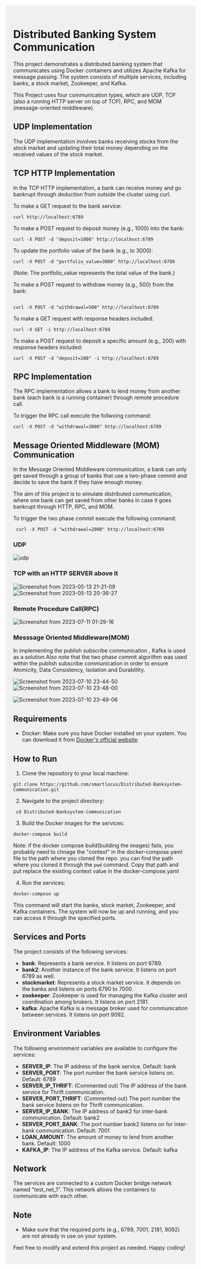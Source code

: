 <div style="background-color: #f0f0f0; padding: 20px;">


# Distributed Banking System Communication

This project demonstrates a distributed banking system that communicates using Docker containers and utilizes Apache Kafka for message passing. The system consists of multiple services, including banks, a stock market, Zookeeper, and Kafka.

This Project uses four communication types, which are UDP, TCP (also a running HTTP server on top of TCP), RPC, and MOM (message-oriented middleware).

## UDP Implementation

The UDP implementation involves banks receiving stocks from the stock market and updating their total money depending on the received values of the stock market.

## TCP HTTP Implementation

In the TCP HTTP implementation, a bank can receive money and go bankrupt through deduction from outside the cluster using curl.


To make a GET request to the bank service:

```
curl http://localhost:6789

```
To make a POST request to deposit money (e.g., 1000) into the bank:

```
curl -X POST -d "deposit=1000" http://localhost:6789

```

To update the portfolio value of the bank (e.g., to 3000):

```
curl -X POST -d "portfolio_value=3000" http://localhost:6789

```

(Note: The portfolio_value represents the total value of the bank.)

To make a POST request to withdraw money (e.g., 500) from the bank:

```

curl -X POST -d "withdrawal=500" http://localhost:6789

```

To make a GET request with response headers included:

```
curl -X GET -i http://localhost:6789

```

To make a POST request to deposit a specific amount (e.g., 200) with response headers included:

```
curl -X POST -d "deposit=200" -i http://localhost:6789

```


## RPC Implementation

The RPC implementation allows a bank to lend money from another bank (each bank is a running container) through remote procedure call.

To trigger the RPC call execute the follwoing command:
```
curl -X POST -d "withdrawal=3000" http://localhost:6789

```

## Message Oriented Middleware (MOM) Communication

In the Message Oriented Middleware communication, a bank can only get saved through a group of banks that use a two-phase commit and decide to save the bank if they have enough money.

The aim of this project is to simulate distributed communication, where one bank can get saved from other banks in case it goes bankrupt through HTTP, RPC, and MOM.

To trigger the two phase commit execute the following command:

```
 curl -X POST -d "withdrawal=2000" http://localhost:6789
```

### UDP
![udp](https://github.com/smartlocus/Distributed-Banksystem-Communication/assets/114703928/f6436999-0f1c-4c5c-9c9e-c2846f1f9f41)

### TCP with an HTTP SERVER above it
![Screenshot from 2023-05-13 21-21-09](https://github.com/smartlocus/Distributed-Banksystem-Communication/assets/114703928/99952da4-c003-4cd2-93e7-13121dd119b7)
![Screenshot from 2023-05-13 20-36-27](https://github.com/smartlocus/Distributed-Banksystem-Communication/assets/114703928/ddea11b0-6a9d-4ee9-b75a-3db10b2873dc)

### Remote Procedure Call(RPC)
![Screenshot from 2023-07-11 01-29-16](https://github.com/smartlocus/Distributed-Banksystem-Communication/assets/114703928/d3ea10c1-95c4-42d3-8e24-89e12147b25c)

### Messsage Oriented Middleware(MOM) 
In implementing the publish subscribe communication , Kafka is used as a solution.Also note
that the two phase commit algorithm was used within the publish subscribe communication in order to ensure Atomicity, Data Consistency, Isolation and Durablility.

![Screenshot from 2023-07-10 23-44-50](https://github.com/smartlocus/Distributed-Banksystem-Communication/assets/114703928/7db2e7b7-1262-4639-aaec-a5dcef703016)
![Screenshot from 2023-07-10 23-48-00](https://github.com/smartlocus/Distributed-Banksystem-Communication/assets/114703928/cb3eb1c3-3953-446e-861f-d30b50b20e05)

![Screenshot from 2023-07-10 23-49-06](https://github.com/smartlocus/Distributed-Banksystem-Communication/assets/114703928/5030fa86-f947-4b9f-af26-8afed8df3cd7)




## Requirements

- Docker: Make sure you have Docker installed on your system. You can download it from [Docker's official website](https://www.docker.com/).

## How to Run

1. Clone the repository to your local machine:
```
git clone https://github.com/smartlocus/Distributed-Banksystem-Communication.git
```


2. Navigate to the project directory:

```
 cd Distributed-Banksystem-Communication
```


 
3. Build the Docker images for the services:
 ```
 docker-compose build
 ```
Note: if  the docker compose build(building the images) fails, you probably need to chnage the "context" in the docker-compose.yaml file to the path where you cloned the repo. you can find the path where you cloned it through the ``` pwd ``` command.  Copy that path and put replace the existing  context value in the docker-compose.yaml

4. Run the services:
 ```
 docker-compose up
```




This command will start the banks, stock market, Zookeeper, and Kafka containers. The system will now be up and running, and you can access it through the specified ports.

## Services and Ports

The project consists of the following services:

- **bank**: Represents a bank service. It listens on port 6789.
- **bank2**: Another instance of the bank service. It listens on port 6789 as well.
- **stockmarket**: Represents a stock market service. It depends on the banks and listens on ports 6790 to 7000.
- **zookeeper**: Zookeeper is used for managing the Kafka cluster and coordination among brokers. It listens on port 2181.
- **kafka**: Apache Kafka is a message broker used for communication between services. It listens on port 9092.

## Environment Variables

The following environment variables are available to configure the services:

- **SERVER_IP**: The IP address of the bank service. Default: bank
- **SERVER_PORT**: The port number the bank service listens on. Default: 6789
- **SERVER_IP_THRIFT**: (Commented out) The IP address of the bank service for Thrift communication.
- **SERVER_PORT_THRIFT**: (Commented out) The port number the bank service listens on for Thrift communication.
- **SERVER_IP_BANK**: The IP address of bank2 for inter-bank communication. Default: bank2
- **SERVER_PORT_BANK**: The port number bank2 listens on for inter-bank communication. Default: 7001
- **LOAN_AMOUNT**: The amount of money to lend from another bank. Default: 1000
- **KAFKA_IP**: The IP address of the Kafka service. Default: kafka

## Network

The services are connected to a custom Docker bridge network named "test_net_1". This network allows the containers to communicate with each other.

## Note

- Make sure that the required ports (e.g., 6789, 7001, 2181, 9092) are not already in use on your system.



Feel free to modify and extend this project as needed. Happy coding!

</div>



